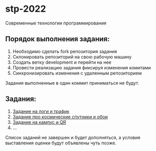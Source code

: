 # stp-2022
Современные технологии программирования

## Порядок выполнения задания:

1.	Необходимо сделать fork репозитория задания
2.	Склонировать репозиторий на свою рабочую машину
3.	Создать ветку development и перейти на нее
4.	Провести реализацию задания фиксируя изменения комитами
5.	Синхронизировать изменения с удаленным репозиторием

Задания выполненные в один коммит приниматься не будут.

## Задания: 

1. [Задание на логи и трафик](https://github.com/piligrim-a3/stp-map-task)
2. [Задание про космические спутники и обои](https://github.com/piligrim-a3/spt-himawari8)
3. [Задание на кампус и QR](https://github.com/piligrim-a3/stp-campus-qr)
4. ...

Список заданий не завершен и будет дополняться, а условия выставления оценки будут объявлены чуть позже.
